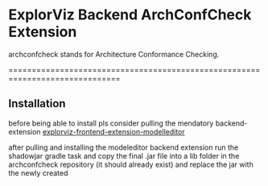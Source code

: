 # ExplorViz Backend ArchConfCheck Extension

archconfcheck stands for Architecture Conformance Checking.

==============================================================================


Installation
------------------------------------------------------------------------------
before being able to install pls consider pulling the mendatory backend-extension [explorviz-frontend-extension-modelleditor](https://github.com/ExplorViz/explorviz-backend-extension-modeleditor)

after pulling and installing the modeleditor backend extension run the shadowjar gradle task and copy the final .jar file into a lib folder in the archconfcheck repository (it should already exist) and replace the jar with the newly created

